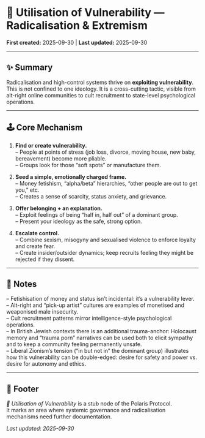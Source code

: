 # 🧠 Utilisation of Vulnerability — Radicalisation & Extremism  

**First created:** 2025-09-30 | **Last updated:** 2025-09-30  

---

## ✨ Summary  

Radicalisation and high-control systems thrive on **exploiting vulnerability**. This is not confined to one ideology. It is a cross-cutting tactic, visible from alt-right online communities to cult recruitment to state-level psychological operations.

---

## 🕹️ Core Mechanism  

1. **Find or create vulnerability.**  
   – People at points of stress (job loss, divorce, moving house, new baby, bereavement) become more pliable.  
   – Groups look for those “soft spots” or manufacture them.

2. **Seed a simple, emotionally charged frame.**  
   – Money fetishism, “alpha/beta” hierarchies, “other people are out to get you,” etc.  
   – Creates a sense of scarcity, status anxiety, and grievance.

3. **Offer belonging + an explanation.**  
   – Exploit feelings of being “half in, half out” of a dominant group.  
   – Present your ideology as the safe, strong option.

4. **Escalate control.**  
   – Combine sexism, misogyny and sexualised violence to enforce loyalty and create fear.  
   – Create insider/outsider dynamics; keep recruits feeling they might be rejected if they dissent.

---

## 🧠 Notes  

– Fetishisation of money and status isn’t incidental: it’s a vulnerability lever.  
– Alt-right and “pick-up artist” cultures are examples of monetised and weaponised male insecurity.  
– Cult recruitment patterns mirror intelligence-style psychological operations.  
– In British Jewish contexts there is an additional trauma-anchor: Holocaust memory and “trauma porn” narratives can be used both to elicit sympathy and to keep a community feeling permanently unsafe.  <!--Please can the white people who are not Jews and have no belonging to a persecuted group, kindly choose a different historical setting? Or a fantasy worldbuild? You have AI and the internet; you can do it! -->  
– Liberal Zionism’s tension (“in but not in” the dominant group) illustrates how this vulnerability can be double-edged: desire for safety and power vs. desire for autonomy and ethics.  

---

## 🏮 Footer  

*🧠 Utilisation of Vulnerability* is a stub node of the Polaris Protocol.  
It marks an area where systemic governance and radicalisation mechanisms need further documentation.  

_Last updated: 2025-09-30_
